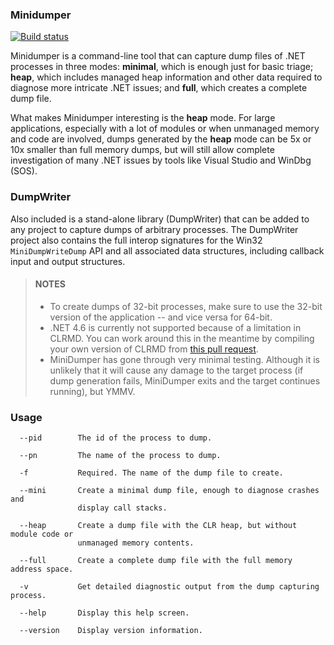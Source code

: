 ### Minidumper

[![Build status](https://ci.appveyor.com/api/projects/status/dmyt3mqm4ygjccx5?svg=true)](https://ci.appveyor.com/project/goldshtn/minidumper)

Minidumper is a command-line tool that can capture dump files of .NET processes in three modes: **minimal**, which is enough just for basic triage; **heap**, which includes managed heap information and other data required to diagnose more intricate .NET issues; and **full**, which creates a complete dump file.

What makes Minidumper interesting is the **heap** mode. For large applications, especially with a lot of modules or when unmanaged memory and code are involved, dumps generated by the **heap** mode can be 5x or 10x smaller than full memory dumps, but will still allow complete investigation of many .NET issues by tools like Visual Studio and WinDbg (SOS).

### DumpWriter

Also included is a stand-alone library (DumpWriter) that can be added to any project to capture dumps of arbitrary processes. The DumpWriter project also contains the full interop signatures for the Win32 `MiniDumpWriteDump` API and all associated data structures, including callback input and output structures.

> #### NOTES
> * To create dumps of 32-bit processes, make sure to use the 32-bit version of the application -- and vice versa for 64-bit.
> * .NET 4.6 is currently not supported because of a limitation in CLRMD. You can work around this in the meantime by compiling your own version of CLRMD from [this pull request](https://github.com/Microsoft/dotnetsamples/pull/23/files).
> * MiniDumper has gone through very minimal testing. Although it is unlikely that it will cause any damage to the target process (if dump generation fails, MiniDumper exits and the target continues running), but YMMV.

### Usage

```
  --pid        The id of the process to dump.

  --pn         The name of the process to dump.

  -f           Required. The name of the dump file to create.

  --mini       Create a minimal dump file, enough to diagnose crashes and
               display call stacks.

  --heap       Create a dump file with the CLR heap, but without module code or
               unmanaged memory contents.

  --full       Create a complete dump file with the full memory address space.

  -v           Get detailed diagnostic output from the dump capturing process.

  --help       Display this help screen.

  --version    Display version information.
```

